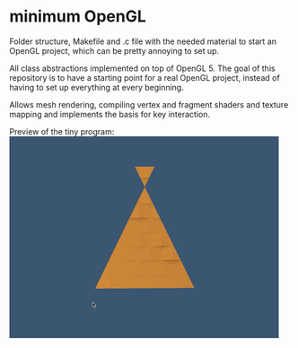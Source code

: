 # minimum OpenGL

Folder structure, Makefile and .c file with the needed material to start an OpenGL project, which can be pretty annoying to set up.

All class abstractions implemented on top of OpenGL 5.
The goal of this repository is to have a starting point for a real OpenGL project, instead of having to set up everything at every beginning.

Allows mesh rendering, compiling vertex and fragment shaders and texture mapping and implements the basis for key interaction.


Preview of the tiny program:
![](https://github.com/Herrjea/minimumOpenGL/blob/master/gif/preview.gif)
